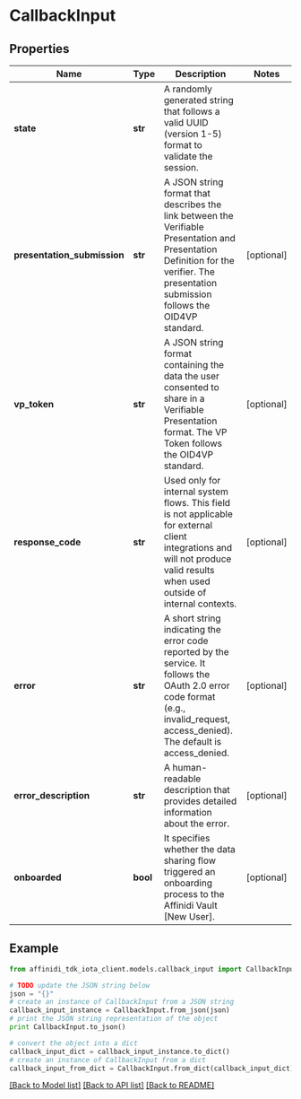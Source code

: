 # CallbackInput

## Properties

| Name                        | Type     | Description                                                                                                                                                                             | Notes      |
| --------------------------- | -------- | --------------------------------------------------------------------------------------------------------------------------------------------------------------------------------------- | ---------- |
| **state**                   | **str**  | A randomly generated string that follows a valid UUID (version 1-5) format to validate the session.                                                                                     |
| **presentation_submission** | **str**  | A JSON string format that describes the link between the Verifiable Presentation and Presentation Definition for the verifier. The presentation submission follows the OID4VP standard. | [optional] |
| **vp_token**                | **str**  | A JSON string format containing the data the user consented to share in a Verifiable Presentation format. The VP Token follows the OID4VP standard.                                     | [optional] |
| **response_code**           | **str**  | Used only for internal system flows. This field is not applicable for external client integrations and will not produce valid results when used outside of internal contexts.           | [optional] |
| **error**                   | **str**  | A short string indicating the error code reported by the service. It follows the OAuth 2.0 error code format (e.g., invalid_request, access_denied). The default is access_denied.      | [optional] |
| **error_description**       | **str**  | A human-readable description that provides detailed information about the error.                                                                                                        | [optional] |
| **onboarded**               | **bool** | It specifies whether the data sharing flow triggered an onboarding process to the Affinidi Vault [New User].                                                                            | [optional] |

## Example

```python
from affinidi_tdk_iota_client.models.callback_input import CallbackInput

# TODO update the JSON string below
json = "{}"
# create an instance of CallbackInput from a JSON string
callback_input_instance = CallbackInput.from_json(json)
# print the JSON string representation of the object
print CallbackInput.to_json()

# convert the object into a dict
callback_input_dict = callback_input_instance.to_dict()
# create an instance of CallbackInput from a dict
callback_input_from_dict = CallbackInput.from_dict(callback_input_dict)
```

[[Back to Model list]](../README.md#documentation-for-models) [[Back to API list]](../README.md#documentation-for-api-endpoints) [[Back to README]](../README.md)
